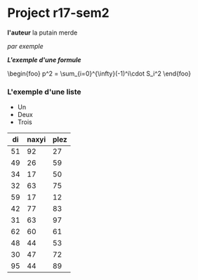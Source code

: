 # Project r17-sem2

  **l'auteur** la putain merde 
  
  *par exemple*
  
  ***L'exemple d'une formule***
  
 \begin{foo} p^2 = \sum_{i=0}^{\infty}(-1)^i\cdot S_i^2 \end{foo}
  ### L'exemple d'une liste
  * Un
  * Deux
  * Trois 
  
| di | naxyi | plez |
|----|-------|------|
| 51 | 92    | 27   |
| 49 | 26    | 59   |
| 34 | 17    | 50   |
| 32 | 63    | 75   |
| 59 | 17    | 12   |
| 42 | 77    | 83   |
| 31 | 63    | 97   |
| 62 | 60    | 61   |
| 48 | 44    | 53   |
| 30 | 47    | 72   |
| 95 | 44    | 89   |
